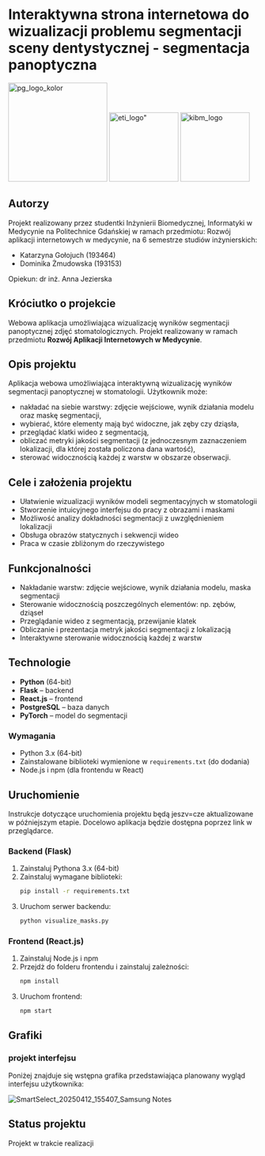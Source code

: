 # Interaktywna strona internetowa do wizualizacji problemu segmentacji sceny dentystycznej - segmentacja panoptyczna
<img src="https://github.com/user-attachments/assets/40faa7df-aa5a-46be-ad5f-5de13bca2bc7" alt="pg_logo_kolor" width="200"/>
<img src="https://github.com/user-attachments/assets/5732fef2-bff0-43cb-8223-8a1c6b198901" alt=eti_logo" width="140"/>
<img src="https://github.com/user-attachments/assets/3247306e-f4dd-4d19-94ca-75cff37c2e10" alt="kibm_logo" width="140"/>

## Autorzy
Projekt realizowany przez studentki Inżynierii Biomedycznej, Informatyki w Medycynie na Politechnice Gdańskiej w ramach przedmiotu: Rozwój aplikacji internetowych w medycynie, na 6 semestrze studiów inżynierskich:
- Katarzyna Gołojuch (193464)  
- Dominika Żmudowska (193153)

Opiekun: dr inż. Anna Jezierska

## Króciutko o projekcie

Webowa aplikacja umożliwiająca wizualizację wyników segmentacji panoptycznej zdjęć stomatologicznych. Projekt realizowany w ramach przedmiotu **Rozwój Aplikacji Internetowych w Medycynie**.

## Opis projektu

Aplikacja webowa umożliwiająca interaktywną wizualizację wyników segmentacji panoptycznej w stomatologii. Użytkownik może:

- nakładać na siebie warstwy: zdjęcie wejściowe, wynik działania modelu oraz maskę segmentacji,
- wybierać, które elementy mają być widoczne, jak zęby czy dziąsła,
- przeglądać klatki wideo z segmentacją,
- obliczać metryki jakości segmentacji (z jednoczesnym zaznaczeniem lokalizacji, dla której została policzona dana wartość),
- sterować widocznością każdej z warstw w obszarze obserwacji.

## Cele i założenia projektu

- Ułatwienie wizualizacji wyników modeli segmentacyjnych w stomatologii  
- Stworzenie intuicyjnego interfejsu do pracy z obrazami i maskami  
- Możliwość analizy dokładności segmentacji z uwzględnieniem lokalizacji  
- Obsługa obrazów statycznych i sekwencji wideo  
- Praca w czasie zbliżonym do rzeczywistego

## Funkcjonalności

- Nakładanie warstw: zdjęcie wejściowe, wynik działania modelu, maska segmentacji  
- Sterowanie widocznością poszczególnych elementów: np. zębów, dziąseł  
- Przeglądanie wideo z segmentacją, przewijanie klatek  
- Obliczanie i prezentacja metryk jakości segmentacji z lokalizacją  
- Interaktywne sterowanie widocznością każdej z warstw

## Technologie

- **Python** (64-bit)  
- **Flask** – backend  
- **React.js** – frontend  
- **PostgreSQL** – baza danych  
- **PyTorch** – model do segmentacji

### Wymagania
- Python 3.x (64-bit)
- Zainstalowane biblioteki wymienione w `requirements.txt` (do dodania)
- Node.js i npm (dla frontendu w React)

## Uruchomienie
Instrukcje dotyczące uruchomienia projektu będą jeszv=cze aktualizowane w późniejszym etapie. Docelowo aplikacja będzie dostępna poprzez link w przeglądarce.

### Backend (Flask)
1. Zainstaluj Pythona 3.x (64-bit)  
2. Zainstaluj wymagane biblioteki:  
   ```bash
   pip install -r requirements.txt
3. Uruchom serwer backendu:
   ```bash
   python visualize_masks.py

### Frontend (React.js)
1. Zainstaluj Node.js i npm
2. Przejdż do folderu frontendu i zainstaluj zależności:
   ```bash
   npm install
3. Uruchom frontend:
   ```bash
   npm start

## Grafiki
### projekt interfejsu
Poniżej znajduje się wstępna grafika przedstawiająca planowany wygląd interfejsu użytkownika:

![SmartSelect_20250412_155407_Samsung Notes](https://github.com/user-attachments/assets/9964d4d5-d745-4f30-aa99-067b51d389db)

## Status projektu

Projekt w trakcie realizacji




